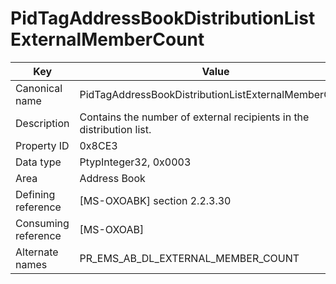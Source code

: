 # PidTagAddressBookDistributionListExternalMemberCount

| Key | Value |
|---|---|
| Canonical name | PidTagAddressBookDistributionListExternalMemberCount |
| Description | Contains the number of external recipients in the distribution list. |
| Property ID | 0x8CE3 |
| Data type | PtypInteger32, 0x0003 |
| Area | Address Book |
| Defining reference | [MS-OXOABK] section 2.2.3.30 |
| Consuming reference | [MS-OXOAB] |
| Alternate names | PR_EMS_AB_DL_EXTERNAL_MEMBER_COUNT |
